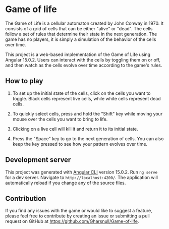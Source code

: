# Game of life

The Game of Life is a cellular automaton created by John Conway in 1970. It consists of a grid of cells that can be either "alive" or "dead". The cells follow a set of rules that determine their state in the next generation. The game has no players, it is simply a simulation of the behavior of the cells over time.

This project is a web-based implementation of the Game of Life using Angular 15.0.2. Users can interact with the cells by toggling them on or off, and then watch as the cells evolve over time according to the game's rules.

## How to play
1. To set up the initial state of the cells, click on the cells you want to toggle. Black cells represent live cells, while white cells represent dead cells.

2. To quickly select cells, press and hold the "Shift" key while moving your mouse over the cells you want to bring to life.

3. Clicking on a live cell will kill it and return it to its initial state.

4. Press the "Space" key to go to the next generation of cells. You can also keep the key pressed to see how your pattern evolves over time.


## Development server


This project was generated with [Angular CLI](https://github.com/angular/angular-cli) version 15.0.2.
Run `ng serve` for a dev server. Navigate to `http://localhost:4200/`. The application will automatically reload if you change any of the source files.


## Contribution

If you find any issues with the game or would like to suggest a feature, please feel free to contribute by creating an issue or submitting a pull request on GitHub at https://github.com/Gharsnull/Game-of-life.
